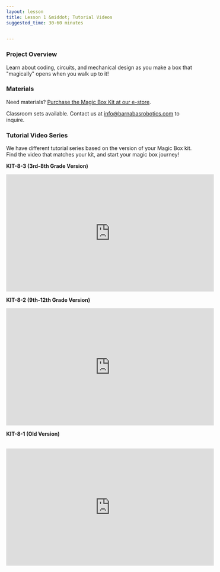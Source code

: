 ```yaml
---
layout: lesson
title: Lesson 1 &middot; Tutorial Videos
suggested_time: 30-60 minutes

      
---
```


### Project Overview

Learn about coding, circuits, and mechanical design as you make a box that "magically" opens when you walk up to it! 

### Materials

Need materials?  [Purchase the Magic Box Kit at our e-store](https://shop.barnabasrobotics.com/collections/kits-1/products/magic-box-kit).  

Classroom sets available.  Contact us at info@barnabasrobotics.com to inquire. 

### Tutorial Video Series

We have different tutorial series based on the version of your Magic Box kit.  Find the video that matches your kit, and start your magic box journey! 



**KIT-8-3 (3rd-8th Grade Version)**

<div>
    <iframe width="560" height="315" src="https://www.youtube.com/embed/videoseries?si=yjMU1m_OGy0BqjT9&amp;list=PL0Z988iPSaSbYlD2dJL4IrCGlssX8nZOb" title="YouTube video player" frameborder="0" allow="accelerometer; autoplay; clipboard-write; encrypted-media; gyroscope; picture-in-picture; web-share" allowfullscreen></iframe>
</div>





**KIT-8-2 (9th-12th Grade Version)**

<div>
    <iframe width="560" height="315" src="https://www.youtube.com/embed/videoseries?si=2S0PRG_edmZA0ATj&amp;list=PL0Z988iPSaSZ3Jychhr_725bLCoWF8sOs" title="YouTube video player" frameborder="0" allow="accelerometer; autoplay; clipboard-write; encrypted-media; gyroscope; picture-in-picture; web-share" allowfullscreen></iframe>
</div>







**KIT-8-1 (Old Version)**

<div><br/><iframe width="560" height="315" src="https://www.youtube.com/embed/videoseries?si=jMnVkXHufOHFwZIZ&amp;list=PL0Z988iPSaSYQzHjr80v3feeuYbHjVVLk" title="YouTube video player" frameborder="0" allow="accelerometer; autoplay; clipboard-write; encrypted-media; gyroscope; picture-in-picture; web-share" allowfullscreen></iframe><br/></div>


#### 






#### 



